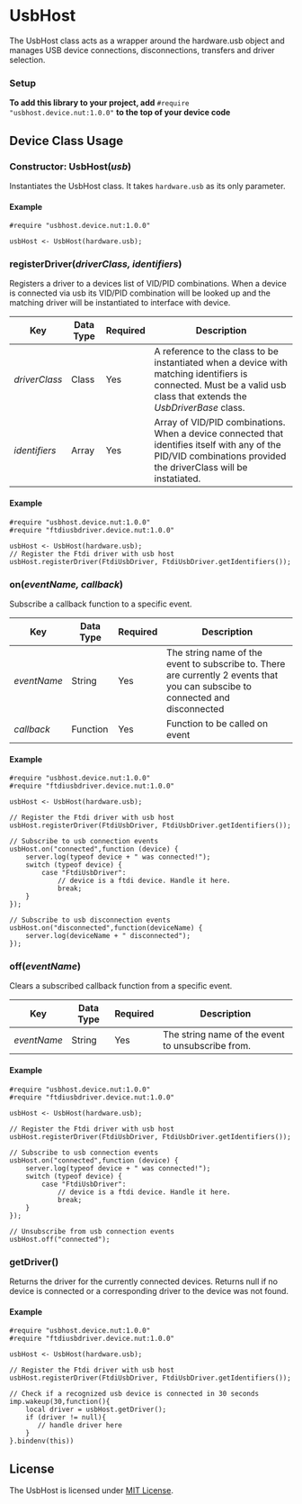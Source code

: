 # UsbHost

The UsbHost class acts as a wrapper around the hardware.usb object and manages USB device connections, disconnections, transfers and driver selection.

### Setup

**To add this library to your project, add** `#require "usbhost.device.nut:1.0.0"` **to the top of your device code**

## Device Class Usage

### Constructor: UsbHost(*usb*)

Instantiates the UsbHost class. It takes `hardware.usb` as its only parameter.
#### Example

```squirrel
#require "usbhost.device.nut:1.0.0"

usbHost <- UsbHost(hardware.usb);
```
 
### registerDriver(*driverClass, identifiers*)

Registers a driver to a devices list of VID/PID combinations. When a device is connected via usb its VID/PID combination will be looked up and the matching driver will be instantiated to interface with device.


| Key | Data Type | Required | Description |
| --- | --------- | -------- | ----------- |
| *driverClass* | Class | Yes | A reference to the class to be instantiated when a device with matching identifiers is connected. Must be a valid usb class that extends the *UsbDriverBase* class. |
| *identifiers* | Array | Yes | Array of VID/PID combinations. When a device connected that identifies itself with any of the PID/VID combinations provided the driverClass will be instatiated.


#### Example

```squirrel
#require "usbhost.device.nut:1.0.0"
#require "ftdiusbdriver.device.nut:1.0.0"

usbHost <- UsbHost(hardware.usb);
// Register the Ftdi driver with usb host
usbHost.registerDriver(FtdiUsbDriver, FtdiUsbDriver.getIdentifiers());

```


### on(*eventName, callback*)

Subscribe a callback function to a specific event.


| Key | Data Type | Required | Description |
| --- | --------- | -------- | ----------- |
| *eventName* | String | Yes | The string name of the event to subscribe to. There are currently 2 events that you can subscibe to connected and disconnected|
| *callback* | Function | Yes | Function to be called on event |

#### Example

```squirrel
#require "usbhost.device.nut:1.0.0"
#require "ftdiusbdriver.device.nut:1.0.0"

usbHost <- UsbHost(hardware.usb);

// Register the Ftdi driver with usb host
usbHost.registerDriver(FtdiUsbDriver, FtdiUsbDriver.getIdentifiers());

// Subscribe to usb connection events
usbHost.on("connected",function (device) {
    server.log(typeof device + " was connected!");
    switch (typeof device) {
        case "FtdiUsbDriver":
            // device is a ftdi device. Handle it here.
            break;
    }
});

// Subscribe to usb disconnection events
usbHost.on("disconnected",function(deviceName) {
    server.log(deviceName + " disconnected");
});

```

### off(*eventName*)

Clears a subscribed callback function from a specific event.

| Key | Data Type | Required | Description |
| --- | --------- | -------- | ----------- |
| *eventName* | String | Yes | The string name of the event to unsubscribe from.|

#### Example

```squirrel
#require "usbhost.device.nut:1.0.0"
#require "ftdiusbdriver.device.nut:1.0.0"

usbHost <- UsbHost(hardware.usb);

// Register the Ftdi driver with usb host
usbHost.registerDriver(FtdiUsbDriver, FtdiUsbDriver.getIdentifiers());

// Subscribe to usb connection events
usbHost.on("connected",function (device) {
    server.log(typeof device + " was connected!");
    switch (typeof device) {
        case "FtdiUsbDriver":
            // device is a ftdi device. Handle it here.
            break;
    }
});

// Unsubscribe from usb connection events
usbHost.off("connected");
```


### getDriver()

Returns the driver for the currently connected devices. Returns null if no device is connected or a corresponding driver to the device was not found.

#### Example

```squirrel
#require "usbhost.device.nut:1.0.0"
#require "ftdiusbdriver.device.nut:1.0.0"

usbHost <- UsbHost(hardware.usb);

// Register the Ftdi driver with usb host
usbHost.registerDriver(FtdiUsbDriver, FtdiUsbDriver.getIdentifiers());

// Check if a recognized usb device is connected in 30 seconds
imp.wakeup(30,function(){
    local driver = usbHost.getDriver();
    if (driver != null){
       // handle driver here 
    }
}.bindenv(this))
```

## License

The UsbHost is licensed under [MIT License](./LICENSE).